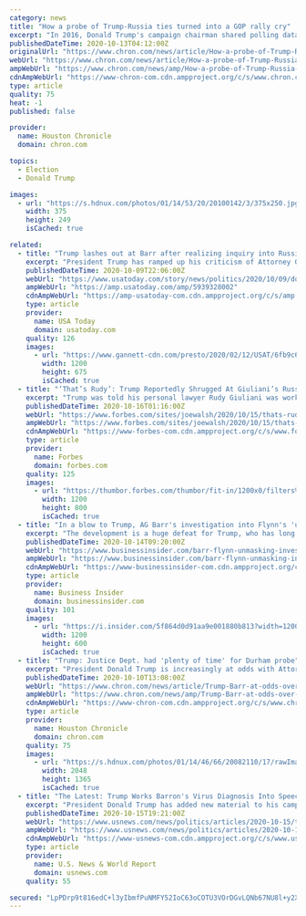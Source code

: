 ```yaml
---
category: news
title: "How a probe of Trump-Russia ties turned into a GOP rally cry"
excerpt: "In 2016, Donald Trump's campaign chairman shared polling data with an associate suspected of ties to Russian intelligence. Another Trump associate sought inside information about Democratic emails stolen by Kremlin operatives."
publishedDateTime: 2020-10-13T04:12:00Z
originalUrl: "https://www.chron.com/news/article/How-a-probe-of-Trump-Russia-ties-turned-into-a-15642891.php"
webUrl: "https://www.chron.com/news/article/How-a-probe-of-Trump-Russia-ties-turned-into-a-15642891.php"
ampWebUrl: "https://www.chron.com/news/amp/How-a-probe-of-Trump-Russia-ties-turned-into-a-15642891.php"
cdnAmpWebUrl: "https://www-chron-com.cdn.ampproject.org/c/s/www.chron.com/news/amp/How-a-probe-of-Trump-Russia-ties-turned-into-a-15642891.php"
type: article
quality: 75
heat: -1
published: false

provider:
  name: Houston Chronicle
  domain: chron.com

topics:
  - Election
  - Donald Trump

images:
  - url: "https://s.hdnux.com/photos/01/14/53/20/20100142/3/375x250.jpg"
    width: 375
    height: 249
    isCached: true

related:
  - title: "Trump lashes out at Barr after realizing inquiry into Russia probe won't be public before election"
    excerpt: "President Trump has ramped up his criticism of Attorney General Barr as he seeks to make the origins of the Russia probe a major election issue."
    publishedDateTime: 2020-10-09T22:06:00Z
    webUrl: "https://www.usatoday.com/story/news/politics/2020/10/09/donald-trump-frustrated-william-barr-over-inquiry-into-russia-probe/5939328002/"
    ampWebUrl: "https://amp.usatoday.com/amp/5939328002"
    cdnAmpWebUrl: "https://amp-usatoday-com.cdn.ampproject.org/c/s/amp.usatoday.com/amp/5939328002"
    type: article
    provider:
      name: USA Today
      domain: usatoday.com
    quality: 126
    images:
      - url: "https://www.gannett-cdn.com/presto/2020/02/12/USAT/6fb9c6aa-6b4d-4d86-80c9-a44242a95e7d-GTY_1151036768.JPG?auto=webp&crop=5318,2992,x0,y0&format=pjpg&width=1200"
        width: 1200
        height: 675
        isCached: true
  - title: "‘That’s Rudy’: Trump Reportedly Shrugged At Giuliani’s Russia Ties"
    excerpt: "Trump was told his personal lawyer Rudy Giuliani was working with Russian agents, but he shrugged off the warnings, the Washington Post reported."
    publishedDateTime: 2020-10-16T01:16:00Z
    webUrl: "https://www.forbes.com/sites/joewalsh/2020/10/15/thats-rudy-trump-reportedly-shrugged-at-giulianis-russia-ties/"
    ampWebUrl: "https://www.forbes.com/sites/joewalsh/2020/10/15/thats-rudy-trump-reportedly-shrugged-at-giulianis-russia-ties/amp/"
    cdnAmpWebUrl: "https://www-forbes-com.cdn.ampproject.org/c/s/www.forbes.com/sites/joewalsh/2020/10/15/thats-rudy-trump-reportedly-shrugged-at-giulianis-russia-ties/amp/"
    type: article
    provider:
      name: Forbes
      domain: forbes.com
    quality: 125
    images:
      - url: "https://thumbor.forbes.com/thumbor/fit-in/1200x0/filters%3Aformat%28jpg%29/https%3A%2F%2Fspecials-images.forbesimg.com%2Fimageserve%2F5f88eae6fd9115e60db69b3b%2F0x0.jpg"
        width: 1200
        height: 800
        isCached: true
  - title: "In a blow to Trump, AG Barr's investigation into Flynn's 'unmasking' ended without criminal charges or a public report"
    excerpt: "The development is a huge defeat for Trump, who has long alleged that the previous administration engaged in a broad conspiracy against him."
    publishedDateTime: 2020-10-14T09:20:00Z
    webUrl: "https://www.businessinsider.com/barr-flynn-unmasking-investigation-ends-no-charges-report-2020-10"
    ampWebUrl: "https://www.businessinsider.com/barr-flynn-unmasking-investigation-ends-no-charges-report-2020-10?amp"
    cdnAmpWebUrl: "https://www-businessinsider-com.cdn.ampproject.org/c/s/www.businessinsider.com/barr-flynn-unmasking-investigation-ends-no-charges-report-2020-10?amp"
    type: article
    provider:
      name: Business Insider
      domain: businessinsider.com
    quality: 101
    images:
      - url: "https://i.insider.com/5f864d0d91aa9e001880b813?width=1200&format=jpeg"
        width: 1200
        height: 600
        isCached: true
  - title: "Trump: Justice Dept. had 'plenty of time' for Durham probe"
    excerpt: "President Donald Trump is increasingly at odds with Attorney General William Barr over the status of the Justice Department's investigation into the origin of the Russia probe, with the president growing ever more critical about a lack of arrests and Barr frustrated by Trump's public pronouncements about the cas Trump and his allies had high hopes for the investigation led by Connecticut U."
    publishedDateTime: 2020-10-10T13:08:00Z
    webUrl: "https://www.chron.com/news/article/Trump-Barr-at-odds-over-slow-pace-of-Durham-15632927.php"
    ampWebUrl: "https://www.chron.com/news/amp/Trump-Barr-at-odds-over-slow-pace-of-Durham-15632927.php"
    cdnAmpWebUrl: "https://www-chron-com.cdn.ampproject.org/c/s/www.chron.com/news/amp/Trump-Barr-at-odds-over-slow-pace-of-Durham-15632927.php"
    type: article
    provider:
      name: Houston Chronicle
      domain: chron.com
    quality: 75
    images:
      - url: "https://s.hdnux.com/photos/01/14/46/66/20082110/17/rawImage.jpg"
        width: 2048
        height: 1365
        isCached: true
  - title: "The Latest: Trump Works Barron's Virus Diagnosis Into Speech"
    excerpt: "President Donald Trump has added new material to his campaign rally speech: his teenage son Barron’s recent coronavirus infection."
    publishedDateTime: 2020-10-15T19:21:00Z
    webUrl: "https://www.usnews.com/news/politics/articles/2020-10-15/the-latest-biden-thanks-gop-donors-after-record-fundraising"
    ampWebUrl: "https://www.usnews.com/news/politics/articles/2020-10-15/the-latest-biden-thanks-gop-donors-after-record-fundraising?context=amp"
    cdnAmpWebUrl: "https://www-usnews-com.cdn.ampproject.org/c/s/www.usnews.com/news/politics/articles/2020-10-15/the-latest-biden-thanks-gop-donors-after-record-fundraising?context=amp"
    type: article
    provider:
      name: U.S. News & World Report
      domain: usnews.com
    quality: 55

secured: "LpPDrp9t816edC+l3yIbmfPuNMFY52IoC63oCOTU3VOrDGvLQNb67NU8l+y2XtuNiy7iQYCUZzdhLCp7GugMDTIh6oQCtmyB+aurCNuoXOX9IS7l2M0RGkidx+tf4xpm2Gv+v6MmeZCaOV/NhsKgltvhYEYUh93tD6SRTyXsSVIqMnQmTmfZU8+lejjlKJujJI6apY+HjnzDcmBDMOkAVUyUBEy/itddCw/vMD0KvdWYJjw6ZB6ULzX7Y50n/jETmdzYALGnQSEc4vdvb7AoEUB8TiMOAZ5kDN94HUOmhQdHQOqsHYJeXb0D/OE7KZkhbBteLdzEmHgDzZvUUcn/v8JW5kY6t+cjk9t47jKmhZs=;zThPVjuXAiMWq7eSequE8g=="
---
```


